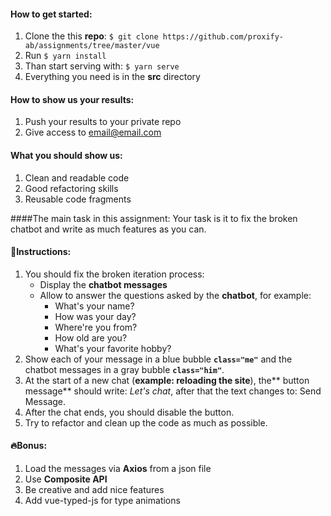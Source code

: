 
#### How to **get started**:

1. Clone the this **repo**: `$ git clone https://github.com/proxify-ab/assignments/tree/master/vue `
2. Run `$ yarn install`
3. Than start serving with: `$ yarn serve`
4. Everything you need is in the **src** directory

#### How to show us your results:
1. Push your results to your private repo
2. Give access to email@email.com

#### What you should show us:
1. Clean and readable code
2. Good refactoring skills
3. Reusable code fragments

####The main task in this assignment:
Your task is it to fix the broken chatbot and write as much features as you can.

#### 🤖Instructions:
1. You should fix the broken iteration process:
	- Display the **chatbot messages** 
	- Allow to answer the questions asked by the **chatbot**, for example:
		- What's your name?
		- How was your day?
		- Where're you from?
		- How old are you?
		- What's your favorite hobby?
2. Show each of your message in a blue bubble **`class="me"`** and the chatbot messages in a gray bubble **`class="him"`**.
3. At the start of a new chat (**example: reloading the site**), the** button message** should write: *Let's chat*, after that the text changes to: Send Message.
4. After the chat ends, you should disable the button.
5. Try to refactor and clean up the code as much as possible.

#### 🔥Bonus:
1. Load the messages via **Axios** from a json file
2. Use **Composite API**
3. Be creative and add nice features
4. Add vue-typed-js for type animations